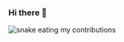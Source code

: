 ### Hi there 👋

<img align="center" alt="snake eating my contributions" src="[https://raw.githubusercontent.com/bryanbeckham06/bryanbeckham06/output/github-contribution-grid-snake-dark.svg](https://github.com/BryanBeckham06?tab=overview&from=2023-08-01&to=2023-08-21)https://github.com/BryanBeckham06?tab=overview&from=2023-08-01&to=2023-08-21">
